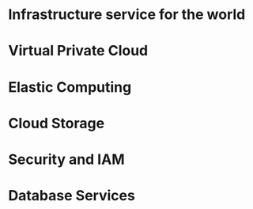 # Infrastructure service for the world
# Virtual Private Cloud
# Elastic Computing
# Cloud Storage
# Security and IAM
# Database Services
